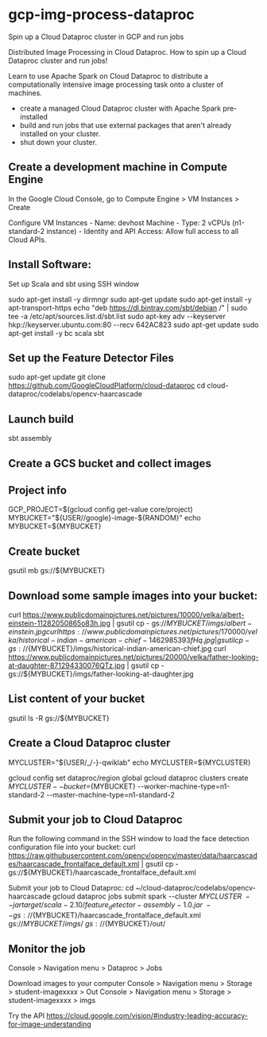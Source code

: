 # gcp-img-process-dataproc
Spin up a Cloud Dataproc cluster in GCP and run jobs



Distributed Image Processing in Cloud Dataproc.  How to spin up a Cloud Dataproc cluster and run jobs!


Learn to use Apache Spark on Cloud Dataproc to distribute a computationally intensive image processing task onto a cluster of machines.
- create a managed Cloud Dataproc cluster with Apache Spark pre-installed
-  build and run jobs that use external packages that aren't already installed on your cluster.
-  shut down your cluster.




Create a development machine in Compute Engine
------------------------------------------------
In the Google Cloud Console, go to Compute Engine > VM Instances > Create

Configure VM Instances - Name: devhost Machine 
	 	       - Type: 2 vCPUs (n1-standard-2 instance)
		       - Identity and API Access: Allow full access to all Cloud APIs.


Install Software:
------------------
Set up Scala and sbt using SSH window

sudo apt-get install -y dirmngr
sudo apt-get update
sudo apt-get install -y apt-transport-https
echo "deb https://dl.bintray.com/sbt/debian /" | sudo tee -a /etc/apt/sources.list.d/sbt.list
sudo apt-key adv --keyserver hkp://keyserver.ubuntu.com:80 --recv 642AC823
sudo apt-get update
sudo apt-get install -y bc scala sbt


Set up the Feature Detector Files
----------------------------------
sudo apt-get update
git clone https://github.com/GoogleCloudPlatform/cloud-dataproc
cd cloud-dataproc/codelabs/opencv-haarcascade


Launch build
-------------
sbt assembly


Create a GCS bucket and collect images
----------------------------------
Project info
------------
GCP_PROJECT=$(gcloud config get-value core/project)
MYBUCKET="${USER//google}-image-${RANDOM}"
echo MYBUCKET=${MYBUCKET}

Create bucket
--------------
gsutil mb gs://${MYBUCKET}

Download some sample images into your bucket:
---------------------------------------------
curl https://www.publicdomainpictures.net/pictures/10000/velka/albert-einstein-11282050865o83h.jpg | gsutil cp - gs://${MYBUCKET}/imgs/albert-einstein.jpg
curl https://www.publicdomainpictures.net/pictures/170000/velka/historical-indian-american-chief-1462985393fHq.jpg | gsutil cp - gs://${MYBUCKET}/imgs/historical-indian-american-chief.jpg
curl https://www.publicdomainpictures.net/pictures/20000/velka/father-looking-at-daughter-871294330076QTz.jpg | gsutil cp - gs://${MYBUCKET}/imgs/father-looking-at-daughter.jpg

List content of your bucket
---------------------------
gsutil ls -R gs://${MYBUCKET}





Create a Cloud Dataproc cluster
-------------------------------
MYCLUSTER="${USER/_/-}-qwiklab"
echo MYCLUSTER=${MYCLUSTER}

gcloud config set dataproc/region global
gcloud dataproc clusters create ${MYCLUSTER} --bucket=${MYBUCKET} --worker-machine-type=n1-standard-2 --master-machine-type=n1-standard-2 
  


Submit your job to Cloud Dataproc
---------------------------------

Run the following command in the SSH window to load the face detection configuration file into your bucket:
curl https://raw.githubusercontent.com/opencv/opencv/master/data/haarcascades/haarcascade_frontalface_default.xml | gsutil cp - gs://${MYBUCKET}/haarcascade_frontalface_default.xml

Submit your job to Cloud Dataproc:
cd ~/cloud-dataproc/codelabs/opencv-haarcascade
gcloud dataproc jobs submit spark --cluster ${MYCLUSTER} \
	--jar target/scala-2.10/feature_detector-assembly-1.0.jar \
	-- gs://${MYBUCKET}/haarcascade_frontalface_default.xml \
	gs://${MYBUCKET}/imgs/ \
	gs://${MYBUCKET}/out/


Monitor the job
---------------
Console > Navigation menu > Dataproc > Jobs


Download images to your computer
Console > Navigation menu > Storage > student-imagexxxx > Out
Console > Navigation menu > Storage > student-imagexxxx > imgs

Try the API 
https://cloud.google.com/vision/#industry-leading-accuracy-for-image-understanding

